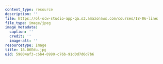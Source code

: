```yaml
---
content_type: resource
description: ''
file: https://ol-ocw-studio-app-qa.s3.amazonaws.com/courses/18-06-linear-algebra-spring-2010/59804af3c6b40990c76b91d0d7d6d7b6_18.06Edu.jpg
file_type: image/jpeg
image_metadata:
  caption: ''
  credit: ''
  image-alt: ''
resourcetype: Image
title: 18.06Edu.jpg
uid: 59804af3-c6b4-0990-c76b-91d0d7d6d7b6
---
```

